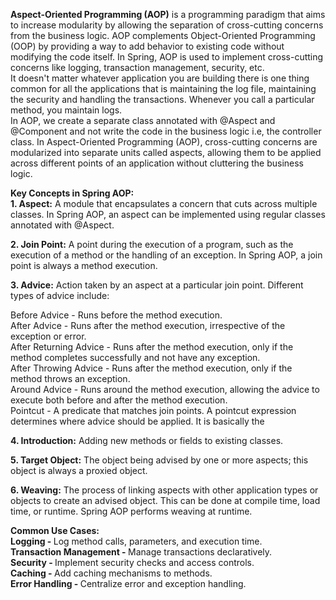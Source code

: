 <b>Aspect-Oriented Programming (AOP)</b> is a programming paradigm that aims to increase modularity by allowing the separation of cross-cutting concerns from the business logic. AOP complements Object-Oriented Programming (OOP) by providing a way to add behavior to existing code without modifying the code itself. In Spring, AOP is used to implement cross-cutting concerns like logging, transaction management, security, etc.<br>
It doesn't matter whatever application you are building there is one thing common for all the applications that is maintaining the log file, maintaining the security and handling the transactions. Whenever you call a particular method, you maintain logs.<br>
In AOP, we create a separate class annotated with @Aspect and @Component and not write the code in the business logic i.e, the controller class. In Aspect-Oriented Programming (AOP), cross-cutting concerns are modularized into separate units called aspects, allowing them to be applied across different points of an application without cluttering the business logic.

<b>Key Concepts in Spring AOP:</b> <br>
<b>1. Aspect:</b> A module that encapsulates a concern that cuts across multiple classes. In Spring AOP, an aspect can be implemented using regular classes annotated with @Aspect.<br>

<b>2. Join Point:</b> A point during the execution of a program, such as the execution of a method or the handling of an exception. In Spring AOP, a join point is always a method execution.<br>

<b>3. Advice:</b> Action taken by an aspect at a particular join point. Different types of advice include:<br>

Before Advice -  Runs before the method execution. <br>
After Advice -  Runs after the method execution, irrespective of the exception or error. <br>
After Returning Advice -  Runs after the method execution, only if the method completes successfully and not have any exception. <br>
After Throwing Advice -  Runs after the method execution, only if the method throws an exception. <br>
Around Advice -  Runs around the method execution, allowing the advice to execute both before and after the method execution. <br>
Pointcut -  A predicate that matches join points. A pointcut expression determines where advice should be applied. It is basically the  <br>

<b>4. Introduction:</b> Adding new methods or fields to existing classes.<br>

<b>5. Target Object:</b> The object being advised by one or more aspects; this object is always a proxied object.<br>

<b>6. Weaving:</b> The process of linking aspects with other application types or objects to create an advised object. This can be done at compile time, load time, or runtime. Spring AOP performs weaving at runtime.<br>


<b>Common Use Cases:</b><br>
<b>Logging - </b> Log method calls, parameters, and execution time. <br>
<b>Transaction Management - </b> Manage transactions declaratively.<br>
<b>Security - </b> Implement security checks and access controls.<br>
<b>Caching - </b> Add caching mechanisms to methods.<br>
<b>Error Handling - </b> Centralize error and exception handling.<br>
